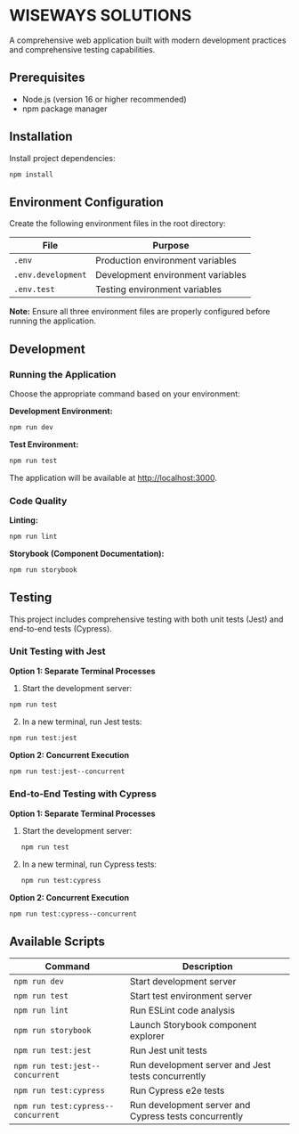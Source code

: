 # WISEWAYS SOLUTIONS

A comprehensive web application built with modern development practices and comprehensive testing capabilities.

## Prerequisites

- Node.js (version 16 or higher recommended)
- npm package manager

## Installation

Install project dependencies:

```bash
npm install
```

## Environment Configuration

Create the following environment files in the root directory:

| File               | Purpose                           |
| ------------------ | --------------------------------- |
| `.env`             | Production environment variables  |
| `.env.development` | Development environment variables |
| `.env.test`        | Testing environment variables     |

**Note:** Ensure all three environment files are properly configured before running the application.

## Development

### Running the Application

Choose the appropriate command based on your environment:

**Development Environment:**

```bash
npm run dev
```

**Test Environment:**

```bash
npm run test
```

The application will be available at [http://localhost:3000](http://localhost:3000).

### Code Quality

**Linting:**

```bash
npm run lint
```

**Storybook (Component Documentation):**

```bash
npm run storybook
```

## Testing

This project includes comprehensive testing with both unit tests (Jest) and end-to-end tests (Cypress).

### Unit Testing with Jest

**Option 1: Separate Terminal Processes**

1. Start the development server:

```bash
npm run test
```

2. In a new terminal, run Jest tests:

```bash
npm run test:jest
```

**Option 2: Concurrent Execution**

```bash
npm run test:jest--concurrent
```

### End-to-End Testing with Cypress

**Option 1: Separate Terminal Processes**

1. Start the development server:

```bash
   npm run test
```

2. In a new terminal, run Cypress tests:

```bash
   npm run test:cypress
```

**Option 2: Concurrent Execution**

```bash
npm run test:cypress--concurrent
```

## Available Scripts

| Command                            | Description                                           |
| ---------------------------------- | ----------------------------------------------------- |
| `npm run dev`                      | Start development server                              |
| `npm run test`                     | Start test environment server                         |
| `npm run lint`                     | Run ESLint code analysis                              |
| `npm run storybook`                | Launch Storybook component explorer                   |
| `npm run test:jest`                | Run Jest unit tests                                   |
| `npm run test:jest--concurrent`    | Run development server and Jest tests concurrently    |
| `npm run test:cypress`             | Run Cypress e2e tests                                 |
| `npm run test:cypress--concurrent` | Run development server and Cypress tests concurrently |
